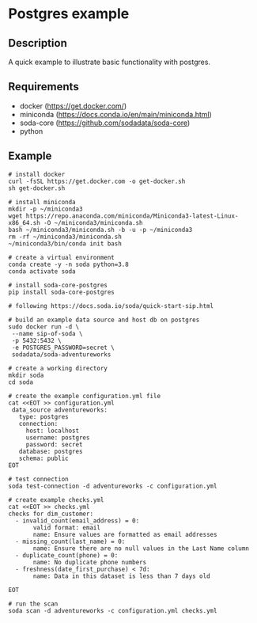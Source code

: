 # Postgres example

## Description
A quick example to illustrate basic functionality with postgres.

## Requirements

- docker (https://get.docker.com/)
- miniconda (https://docs.conda.io/en/main/miniconda.html)
- soda-core (https://github.com/sodadata/soda-core)
- python

## Example

```
# install docker
curl -fsSL https://get.docker.com -o get-docker.sh
sh get-docker.sh

# install miniconda
mkdir -p ~/miniconda3
wget https://repo.anaconda.com/miniconda/Miniconda3-latest-Linux-x86_64.sh -O ~/miniconda3/miniconda.sh
bash ~/miniconda3/miniconda.sh -b -u -p ~/miniconda3
rm -rf ~/miniconda3/miniconda.sh
~/miniconda3/bin/conda init bash

# create a virtual environment
conda create -y -n soda python=3.8
conda activate soda

# install soda-core-postgres
pip install soda-core-postgres

# following https://docs.soda.io/soda/quick-start-sip.html

# build an example data source and host db on postgres
sudo docker run -d \
 --name sip-of-soda \
 -p 5432:5432 \
 -e POSTGRES_PASSWORD=secret \
 sodadata/soda-adventureworks

# create a working directory
mkdir soda
cd soda

# create the example configuration.yml file
cat <<EOT >> configuration.yml
 data_source adventureworks:
   type: postgres
   connection:
     host: localhost
     username: postgres
     password: secret
   database: postgres
   schema: public
EOT

# test connection
soda test-connection -d adventureworks -c configuration.yml

# create example checks.yml
cat <<EOT >> checks.yml
checks for dim_customer:
  - invalid_count(email_address) = 0:
       valid format: email
       name: Ensure values are formatted as email addresses
  - missing_count(last_name) = 0:
       name: Ensure there are no null values in the Last Name column
  - duplicate_count(phone) = 0:
       name: No duplicate phone numbers
  - freshness(date_first_purchase) < 7d:
       name: Data in this dataset is less than 7 days old

EOT

# run the scan
soda scan -d adventureworks -c configuration.yml checks.yml
```






